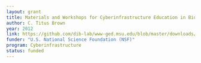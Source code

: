 ```yaml
---
layout: grant
title: Materials and Workshops for Cyberinfrastructure Education in Biology
author: C. Titus Brown
year: 2012
link: https://github.com/dib-lab/www-ged.msu.edu/blob/master/downloads/2012-beacon-education-suppl-pub.pdf
funder: "U.S. National Science Foundation (NSF)"
program: Cyberinfrastructure
status: funded
---
```

